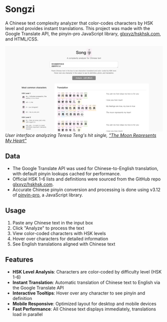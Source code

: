 # Songzi
A Chinese text complexity analyzer that color-codes characters by HSK level and provides instant translations. This project was made with the Google Translate API, the pinyin-pro JavaScript library, [glxxyz/hskhsk.com](https://github.com/glxxyz/hskhsk.com), and HTML/CSS.

![Songzi Screenshot](assets/screenshot.png)
*User interface analyzing Teresa Teng's hit single, ["The Moon Represents My Heart"](https://en.wikipedia.org/wiki/The_Moon_Represents_My_Heart)*

## Data
- The Google Translate API was used for Chinese-to-English translation, with default pinyin lookups cached for performance.
- Official HSK 1-6 lists and definitions were sourced from the GitHub repo [glxxyz/hskhsk.com](https://github.com/glxxyz/hskhsk.com).
- Accurate Chinese pinyin conversion and processing is done using v3.12 of [pinyin-pro](https://pinyin-pro.cn/en/), a JavaScript library.

## Usage

1. Paste any Chinese text in the input box
2. Click "Analyze" to process the text
3. View color-coded characters with HSK levels
4. Hover over characters for detailed information
5. See English translations aligned with Chinese text


## Features

- **HSK Level Analysis**: Characters are color-coded by difficulty level (HSK 1-6)
- **Instant Translation**: Automatic translation of Chinese text to English via the Google Translate API
- **Interactive Tooltips**: Hover over any character to see pinyin and definition
- **Mobile Responsive**: Optimized layout for desktop and mobile devices
- **Fast Performance**: All Chinese text displays immediately, translations load in parallel
